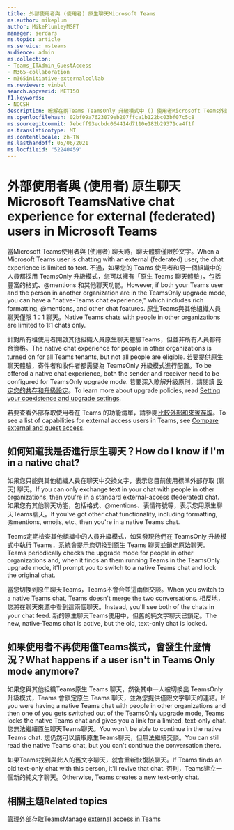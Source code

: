 ```yaml
---
title: 外部使用者與 (使用者) 原生聊天Microsoft Teams
ms.author: mikeplum
author: MikePlumleyMSFT
manager: serdars
ms.topic: article
ms.service: msteams
audience: admin
ms.collection:
- Teams_ITAdmin_GuestAccess
- M365-collaboration
- m365initiative-externalcollab
ms.reviewer: vinbel
search.appverid: MET150
f1.keywords:
- NOCSH
description: 瞭解在兩Teams TeamsOnly 升級模式中 () 使用者Microsoft Teams外部存取的原生聊天體驗。
ms.openlocfilehash: 02bf09a7623079eb207ffca1b122bc03bf07c5c8
ms.sourcegitcommit: 7ebcff93ecbdc064414d7110e182b29371ca4f1f
ms.translationtype: MT
ms.contentlocale: zh-TW
ms.lasthandoff: 05/06/2021
ms.locfileid: "52240459"
---
```

# <a name="native-chat-experience-for-external-federated-users-in-microsoft-teams"></a><span data-ttu-id="ac244-103">外部使用者與 (使用者) 原生聊天Microsoft Teams</span><span class="sxs-lookup"><span data-stu-id="ac244-103">Native chat experience for external (federated) users in Microsoft Teams</span></span>

<span data-ttu-id="ac244-104">當Microsoft Teams使用者與 (使用者) 聊天時，聊天體驗僅限於文字。</span><span class="sxs-lookup"><span data-stu-id="ac244-104">When a Microsoft Teams user is chatting with an external (federated) user, the chat experience is limited to text.</span></span> <span data-ttu-id="ac244-105">不過，如果您的 Teams 使用者和另一個組織中的人員都採用 TeamsOnly 升級模式，您可以擁有「原生 Teams 聊天體驗」，包括豐富的格式、@mentions 和其他聊天功能。</span><span class="sxs-lookup"><span data-stu-id="ac244-105">However, if both your Teams user and the person in another organization are in the TeamsOnly upgrade mode, you can have a "native-Teams chat experience," which includes rich formatting, @mentions, and other chat features.</span></span> <span data-ttu-id="ac244-106">原生Teams與其他組織人員聊天僅限 1：1 聊天。</span><span class="sxs-lookup"><span data-stu-id="ac244-106">Native Teams chats with people in other organizations are limited to 1:1 chats only.</span></span>

<span data-ttu-id="ac244-107">針對所有租使用者開啟其他組織人員原生聊天體驗Teams，但並非所有人員都符合資格。</span><span class="sxs-lookup"><span data-stu-id="ac244-107">The native chat experience for people in other organizations is turned on for all Teams tenants, but not all people are eligible.</span></span> <span data-ttu-id="ac244-108">若要提供原生聊天體驗，寄件者和收件者都需要為 TeamsOnly 升級模式進行配置。</span><span class="sxs-lookup"><span data-stu-id="ac244-108">To be offered a native chat experience, both the sender and receiver need to be configured for TeamsOnly upgrade mode.</span></span> <span data-ttu-id="ac244-109">若要深入瞭解升級原則，請閱讀 [設定您的共存和升級設定](setting-your-coexistence-and-upgrade-settings.md)。</span><span class="sxs-lookup"><span data-stu-id="ac244-109">To learn more about upgrade policies, read [Setting your coexistence and upgrade settings](setting-your-coexistence-and-upgrade-settings.md).</span></span>

<span data-ttu-id="ac244-110">若要查看外部存取使用者在 Teams 的功能清單，請參閱[比較外部和來賓存取](communicate-with-users-from-other-organizations.md#compare-external-and-guest-access)。</span><span class="sxs-lookup"><span data-stu-id="ac244-110">To see a list of capabilities for external access users in Teams, see [Compare external and guest access](communicate-with-users-from-other-organizations.md#compare-external-and-guest-access).</span></span>

## <a name="how-do-i-know-if-im-in-a-native-chat"></a><span data-ttu-id="ac244-111">如何知道我是否進行原生聊天？</span><span class="sxs-lookup"><span data-stu-id="ac244-111">How do I know if I'm in a native chat?</span></span>

<span data-ttu-id="ac244-112">如果您只能與其他組織人員在聊天中交換文字，表示您目前使用標準外部存取 (聊天) 聊天。</span><span class="sxs-lookup"><span data-stu-id="ac244-112">If you can only exchange text in your chat with people in other organizations, then you're in a standard external-access (federated) chat.</span></span> <span data-ttu-id="ac244-113">如果您有其他聊天功能，包括格式、@mentions、表情符號等，表示您用原生聊天Teams聊天。</span><span class="sxs-lookup"><span data-stu-id="ac244-113">If you've got other chat functionality, including formatting, @mentions, emojis, etc., then you're in a native Teams chat.</span></span> 

<span data-ttu-id="ac244-114">Teams定期檢查其他組織中的人員升級模式，如果發現他們在 TeamsOnly 升級模式中執行 Teams，系統會提示您切換到原生 Teams 聊天並鎖定原始聊天。</span><span class="sxs-lookup"><span data-stu-id="ac244-114">Teams periodically checks the upgrade mode for people in other organizations and, when it finds an them running Teams in the TeamsOnly upgrade mode, it'll prompt you to switch to a native Teams chat and lock the original chat.</span></span>

<span data-ttu-id="ac244-115">當您切換到原生聊天Teams，Teams不會合並這兩個交談。</span><span class="sxs-lookup"><span data-stu-id="ac244-115">When you switch to a native Teams chat, Teams doesn't merge the two conversations.</span></span> <span data-ttu-id="ac244-116">相反地，您將在聊天來源中看到這兩個聊天。</span><span class="sxs-lookup"><span data-stu-id="ac244-116">Instead, you'll see both of the chats in your chat feed.</span></span> <span data-ttu-id="ac244-117">新的原生聊天Teams使用中，但舊的純文字聊天已鎖定。</span><span class="sxs-lookup"><span data-stu-id="ac244-117">The new, native-Teams chat is active, but the old, text-only chat is locked.</span></span>



## <a name="what-happens-if-a-user-isnt-in-teams-only-mode-anymore"></a><span data-ttu-id="ac244-118">如果使用者不再使用僅Teams模式，會發生什麼情況？</span><span class="sxs-lookup"><span data-stu-id="ac244-118">What happens if a user isn't in Teams Only mode anymore?</span></span>

<span data-ttu-id="ac244-119">如果您與其他組織Teams原生 Teams 聊天，然後其中一人被切換出 TeamsOnly 升級模式，Teams 會鎖定原生 Teams 聊天，並為您提供僅限文字聊天的連結。</span><span class="sxs-lookup"><span data-stu-id="ac244-119">If you were having a native Teams chat with people in other organizations and then one of you gets switched out of the TeamsOnly upgrade mode, Teams locks the native Teams chat and gives you a link for a limited, text-only chat.</span></span> <span data-ttu-id="ac244-120">您無法繼續原生聊天Teams聊天。</span><span class="sxs-lookup"><span data-stu-id="ac244-120">You won't be able to continue in the native Teams chat.</span></span> <span data-ttu-id="ac244-121">您仍然可以讀取原生Teams聊天，但無法繼續交談。</span><span class="sxs-lookup"><span data-stu-id="ac244-121">You can still read the native Teams chat, but you can't continue the conversation there.</span></span>

<span data-ttu-id="ac244-122">如果Teams找到與此人的舊文字聊天，就會重新恢復該聊天。</span><span class="sxs-lookup"><span data-stu-id="ac244-122">If Teams finds an old text-only chat with this person, it'll revive that chat.</span></span> <span data-ttu-id="ac244-123">否則，Teams建立一個新的純文字聊天。</span><span class="sxs-lookup"><span data-stu-id="ac244-123">Otherwise, Teams creates a new text-only chat.</span></span>


## <a name="related-topics"></a><span data-ttu-id="ac244-124">相關主題</span><span class="sxs-lookup"><span data-stu-id="ac244-124">Related topics</span></span>

[<span data-ttu-id="ac244-125">管理外部存取Teams</span><span class="sxs-lookup"><span data-stu-id="ac244-125">Manage external access in Teams</span></span>](manage-external-access.md)
